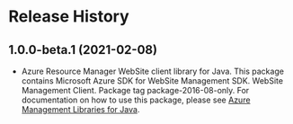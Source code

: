 # Release History

## 1.0.0-beta.1 (2021-02-08)

- Azure Resource Manager WebSite client library for Java. This package contains Microsoft Azure SDK for WebSite Management SDK. WebSite Management Client. Package tag package-2016-08-only. For documentation on how to use this package, please see [Azure Management Libraries for Java](https://aka.ms/azsdk/java/mgmt).
